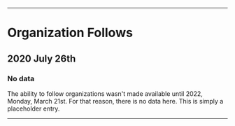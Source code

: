 
***

# Organization Follows

## 2020 July 26th

### No data

The ability to follow organizations wasn't made available until 2022, Monday, March 21st. For that reason, there is no data here. This is simply a placeholder entry.

***
